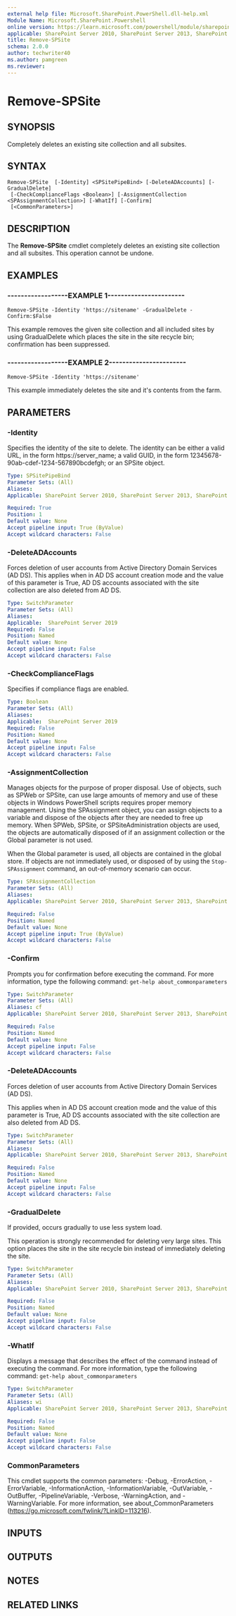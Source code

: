 ```yaml
---
external help file: Microsoft.SharePoint.PowerShell.dll-help.xml
Module Name: Microsoft.SharePoint.Powershell
online version: https://learn.microsoft.com/powershell/module/sharepoint-server/remove-spsite
applicable: SharePoint Server 2010, SharePoint Server 2013, SharePoint Server 2016, SharePoint Server 2019
title: Remove-SPSite
schema: 2.0.0
author: techwriter40
ms.author: pamgreen
ms.reviewer: 
---
```


# Remove-SPSite

## SYNOPSIS
Completely deletes an existing site collection and all subsites.


## SYNTAX

```
Remove-SPSite  [-Identity] <SPSitePipeBind> [-DeleteADAccounts] [-GradualDelete]
 [-CheckComplianceFlags <Boolean>] [-AssignmentCollection <SPAssignmentCollection>] [-WhatIf] [-Confirm]
 [<CommonParameters>]
```

## DESCRIPTION
The **Remove-SPSite** cmdlet completely deletes an existing site collection and all subsites.
This operation cannot be undone.


## EXAMPLES

### ------------------EXAMPLE 1-----------------------
```
Remove-SPSite -Identity 'https://sitename' -GradualDelete -Confirm:$False
```

This example removes the given site collection and all included sites by using GradualDelete which places the site in the site recycle bin; confirmation has been suppressed.

### ------------------EXAMPLE 2-----------------------
```
Remove-SPSite -Identity 'https://sitename'
```

This example immediately deletes the site and it's contents from the farm.

## PARAMETERS

### -Identity
Specifies the identity of the site to delete.
The identity can be either a valid URL, in the form https://server_name; a valid GUID, in the form 12345678-90ab-cdef-1234-567890bcdefgh; or an SPSite object.

```yaml
Type: SPSitePipeBind
Parameter Sets: (All)
Aliases: 
Applicable: SharePoint Server 2010, SharePoint Server 2013, SharePoint Server 2016, SharePoint Server 2019

Required: True
Position: 1
Default value: None
Accept pipeline input: True (ByValue)
Accept wildcard characters: False
```
### -DeleteADAccounts
Forces deletion of user accounts from Active Directory Domain Services (AD DS).
This applies when in AD DS account creation mode and the value of this parameter is True, AD DS accounts associated with the site collection are also deleted from AD DS.

```yaml
Type: SwitchParameter
Parameter Sets: (All)
Aliases:
Applicable:  SharePoint Server 2019
Required: False
Position: Named
Default value: None
Accept pipeline input: False
Accept wildcard characters: False
```
### -CheckComplianceFlags
Specifies if compliance flags are enabled. 

```yaml
Type: Boolean
Parameter Sets: (All)
Aliases:
Applicable:  SharePoint Server 2019
Required: False
Position: Named
Default value: None
Accept pipeline input: False
Accept wildcard characters: False
```

### -AssignmentCollection
Manages objects for the purpose of proper disposal. Use of objects, such as SPWeb or SPSite, can use large amounts of memory and use of these objects in Windows PowerShell scripts requires proper memory management. Using the SPAssignment object, you can assign objects to a variable and dispose of the objects after they are needed to free up memory. When SPWeb, SPSite, or SPSiteAdministration objects are used, the objects are automatically disposed of if an assignment collection or the Global parameter is not used.

When the Global parameter is used, all objects are contained in the global store. If objects are not immediately used, or disposed of by using the `Stop-SPAssignment` command, an out-of-memory scenario can occur.

```yaml
Type: SPAssignmentCollection
Parameter Sets: (All)
Aliases: 
Applicable: SharePoint Server 2010, SharePoint Server 2013, SharePoint Server 2016, SharePoint Server 2019

Required: False
Position: Named
Default value: None
Accept pipeline input: True (ByValue)
Accept wildcard characters: False
```

### -Confirm
Prompts you for confirmation before executing the command.
For more information, type the following command: `get-help about_commonparameters`

```yaml
Type: SwitchParameter
Parameter Sets: (All)
Aliases: cf
Applicable: SharePoint Server 2010, SharePoint Server 2013, SharePoint Server 2016, SharePoint Server 2019

Required: False
Position: Named
Default value: None
Accept pipeline input: False
Accept wildcard characters: False
```

### -DeleteADAccounts
Forces deletion of user accounts from Active Directory Domain Services (AD DS).

This applies when in AD DS account creation mode and the value of this parameter is True, AD DS accounts associated with the site collection are also deleted from AD DS.

```yaml
Type: SwitchParameter
Parameter Sets: (All)
Aliases: 
Applicable: SharePoint Server 2010, SharePoint Server 2013, SharePoint Server 2016, SharePoint Server 2019

Required: False
Position: Named
Default value: None
Accept pipeline input: False
Accept wildcard characters: False
```

### -GradualDelete
If provided, occurs gradually to use less system load.

This operation is strongly recommended for deleting very large sites. This option places the site in the site recycle bin instead of immediately deleting the site.

```yaml
Type: SwitchParameter
Parameter Sets: (All)
Aliases: 
Applicable: SharePoint Server 2010, SharePoint Server 2013, SharePoint Server 2016, SharePoint Server 2019

Required: False
Position: Named
Default value: None
Accept pipeline input: False
Accept wildcard characters: False
```

### -WhatIf
Displays a message that describes the effect of the command instead of executing the command.
For more information, type the following command: `get-help about_commonparameters`

```yaml
Type: SwitchParameter
Parameter Sets: (All)
Aliases: wi
Applicable: SharePoint Server 2010, SharePoint Server 2013, SharePoint Server 2016, SharePoint Server 2019

Required: False
Position: Named
Default value: None
Accept pipeline input: False
Accept wildcard characters: False
```

### CommonParameters
This cmdlet supports the common parameters: -Debug, -ErrorAction, -ErrorVariable, -InformationAction, -InformationVariable, -OutVariable, -OutBuffer, -PipelineVariable, -Verbose, -WarningAction, and -WarningVariable. For more information, see about_CommonParameters (https://go.microsoft.com/fwlink/?LinkID=113216).

## INPUTS

## OUTPUTS

## NOTES

## RELATED LINKS
